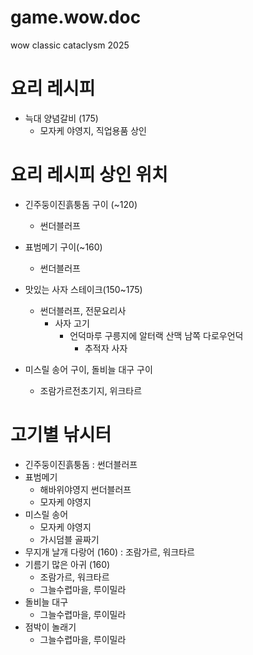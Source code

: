 # game.wow.doc
wow classic cataclysm 2025


# 요리 레시피
+ 늑대 양념갈비 (175)
  + 모자케 야영지, 직업용품 상인


# 요리 레시피 상인 위치
+ 긴주둥이진흙퉁돔 구이 (~120)
  + 썬더블러프
+ 표범메기 구이(~160) 
  + 썬더블러프
+ 맛있는 사자 스테이크(150~175)
  + 썬더블러프, 전문요리사
    + 사자 고기
      + 언덕마루 구릉지에 알터랙 산맥 남쪽 다로우언덕
        +  추적자 사자

+ 미스릴 송어 구이, 돌비늘 대구 구이 
  + 조람가르전초기지, 위크타르

# 고기별 낚시터
+ 긴주둥이진흙퉁돔 : 썬더블러프
+ 표범메기
  + 해바위야영지 썬더블러프
  + 모자케 야영지
+ 미스릴 송어
  + 모자케 야영지
  + 가시덤블 골짜기
+ 무지개 날개 다랑어 (160) : 조람가르, 워크타르
+ 기름기 많은 아귀 (160)
  + 조람가르, 워크타르
  + 그늘수렵마을, 루이밀라
+ 돌비늘 대구 
  + 그늘수렵마을, 루이밀라
+ 점박이 놀래기
  + 그늘수렵마을, 루이밀라

 
